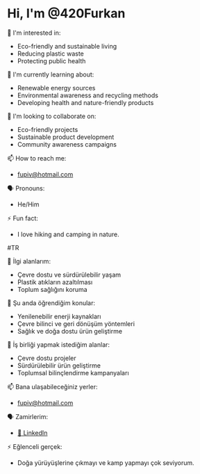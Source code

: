 # Hi, I'm @420Furkan

👀 I'm interested in:
- Eco-friendly and sustainable living
- Reducing plastic waste
- Protecting public health

🌱 I'm currently learning about:
- Renewable energy sources
- Environmental awareness and recycling methods
- Developing health and nature-friendly products

💞 I'm looking to collaborate on:
- Eco-friendly projects
- Sustainable product development
- Community awareness campaigns

📫 How to reach me:
- fupiv@hotmail.com

🗣️ Pronouns:
- He/Him

⚡ Fun fact:
- I love hiking and camping in nature.

#TR

👀 İlgi alanlarım:
- Çevre dostu ve sürdürülebilir yaşam
- Plastik atıkların azaltılması
- Toplum sağlığını koruma

🌱 Şu anda öğrendiğim konular:
- Yenilenebilir enerji kaynakları
- Çevre bilinci ve geri dönüşüm yöntemleri
- Sağlık ve doğa dostu ürün geliştirme

💞 İş birliği yapmak istediğim alanlar:
- Çevre dostu projeler
- Sürdürülebilir ürün geliştirme
- Toplumsal bilinçlendirme kampanyaları

📫 Bana ulaşabileceğiniz yerler:
-  fupiv@hotmail.com

🗣️ Zamirlerim:
- [🔗 LinkedIn](https://www.linkedin.com/in/your-profile-link)

⚡ Eğlenceli gerçek:
- Doğa yürüyüşlerine çıkmayı ve kamp yapmayı çok seviyorum.



